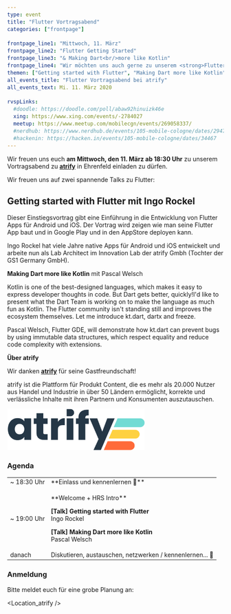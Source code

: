 ```yaml
---
type: event
title: "Flutter Vortragsabend"
categories: ["frontpage"]

frontpage_line1: "Mittwoch, 11. März"
frontpage_line2: "Flutter Getting Started"
frontpage_line3: "& Making Dart<br/>more like Kotlin"
frontpage_line4: "Wir möchten uns auch gerne zu unserem <strong>Flutter Vortragsabend</strong> zu <a href=\"https://www.atrify.com/\"><strong>atrify</strong></a> einladen. Ingo Rockel gibt eine <strong>Einführung in die Entwicklung von Flutter Apps</strong>, anschließend stellt Pascal Welsch einige Libraries vor um die <strong>Flutter Entwicklung mit Dart mehr wie Kotlin</strong> zu machen."
themen: ["Getting started with Flutter", "Making Dart more like Kotlin"]
all_events_title: "Flutter Vortragsabend bei atrify"
all_events_text: Mi. 11. März 2020

rvspLinks:
  #doodle: https://doodle.com/poll/abaw92hinuizk46e
  xing: https://www.xing.com/events/-2784027
  meetup: https://www.meetup.com/mobilecgn/events/269058337/
  #nerdhub: https://www.nerdhub.de/events/105-mobile-cologne/dates/29471
  #hackenin: https://hacken.in/events/105-mobile-cologne/dates/34467
---
```


Wir freuen uns euch
**am Mittwoch, den 11. März ab 18:30 Uhr** zu unserem Vortragsabend zu
<a href="https://www.atrify.com/">**atrify**</a> in Ehrenfeld
einladen zu dürfen.

Wir freuen uns auf zwei spannende Talks zu Flutter:

## Getting started with Flutter mit Ingo Rockel

Dieser Einstiegsvortrag gibt eine Einführung in die Entwicklung von Flutter Apps
für Android und iOS. Der Vortrag wird zeigen wie man seine Flutter App baut und
in Google Play und in den AppStore deployen kann.

Ingo Rockel hat viele Jahre native Apps für Android und iOS entwickelt und
arbeite nun als Lab Architect im Innovation Lab der atrify Gmbh (Tochter der GS1 Germany GmbH).

**Making Dart more like Kotlin** mit Pascal Welsch

Kotlin is one of the best-designed languages, which makes it easy to express developer thoughts in code. But Dart gets better, quickly!I'd like to present what the Dart Team is working on to make the language as much fun as Kotlin. The Flutter community isn't standing still and improves the ecosystem themselves. Let me introduce kt.dart, dartx and freeze.

Pascal Welsch, Flutter GDE, will demonstrate how kt.dart can prevent bugs by using immutable data structures, which respect equality and reduce code complexity with extensions.

**Über atrify**

Wir danken <a href="https://www.atrify.com/">**atrify**</a>
für seine Gastfreundschaft!

atrify ist die Plattform für Produkt Content, die es mehr als 20.000 Nutzer aus Handel und Industrie in über 50 Ländern ermöglicht, korrekte und verlässliche Inhalte mit ihren Partnern und Konsumenten auszutauschen.

<a href="https://www.atrify.com/"><img src="/static/images/atrify.png" alt="atrify" width="320" height="96" /></a>

### Agenda

<table>
  <tr>
    <td>~ 18:30 Uhr</td>
    <td>**Einlass und kennenlernen 👋**</td>
  </tr>
  <tr>
    <td>~ 19:00 Uhr</td>
    <td>
    <p>
      **Welcome + HRS Intro**
    </p>
    <p>
      <strong>[Talk] Getting started with Flutter</strong><br/>
      Ingo Rockel
    </p>
    <p>
      <strong>[Talk] Making Dart more like Kotlin</strong><br/>
      Pascal Welsch
    </p>
    </td>
  </tr>
  <tr>
    <td>danach</td>
    <td>Diskutieren, austauschen, netzwerken / kennenlernen... 🍻</td>
  </tr>
</table>

### Anmeldung

Bitte meldet euch für eine grobe Planung an:&nbsp;
<RegisterLinks />

<Location_atrify />
